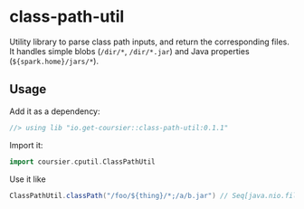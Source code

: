 # class-path-util

Utility library to parse class path inputs, and return the corresponding files. It
handles simple blobs (`/dir/*`, `/dir/*.jar`) and Java properties (`${spark.home}/jars/*`).

## Usage

Add it as a dependency:
```scala
//> using lib "io.get-coursier::class-path-util:0.1.1"
```

Import it:
```scala
import coursier.cputil.ClassPathUtil
```

Use it like
```scala
ClassPathUtil.classPath("/foo/${thing}/*;/a/b.jar") // Seq[java.nio.file.Path]
```

